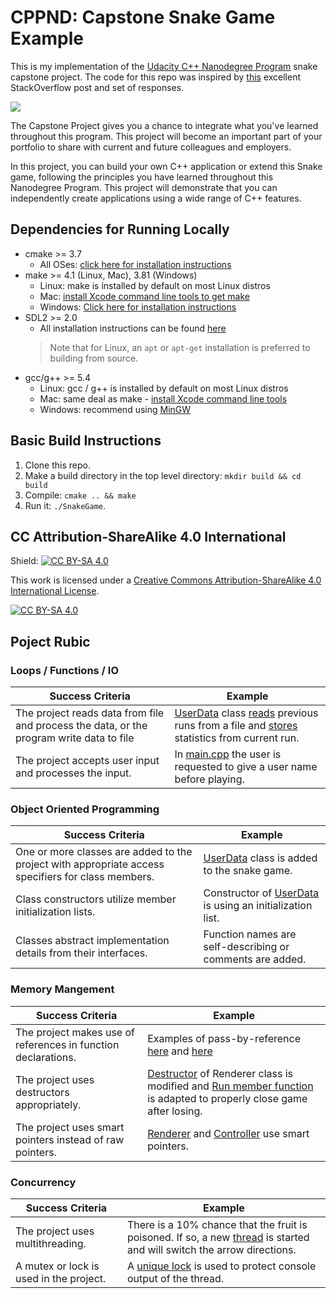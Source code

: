 # CPPND: Capstone Snake Game Example

This is my implementation of the [Udacity C++ Nanodegree Program](https://www.udacity.com/course/c-plus-plus-nanodegree--nd213) snake capstone project. The code for this repo was inspired by [this](https://codereview.stackexchange.com/questions/212296/snake-game-in-c-with-sdl) excellent StackOverflow post and set of responses.

<img src="snake_game.gif"/>

The Capstone Project gives you a chance to integrate what you've learned throughout this program. This project will become an important part of your portfolio to share with current and future colleagues and employers.

In this project, you can build your own C++ application or extend this Snake game, following the principles you have learned throughout this Nanodegree Program. This project will demonstrate that you can independently create applications using a wide range of C++ features.

## Dependencies for Running Locally
* cmake >= 3.7
  * All OSes: [click here for installation instructions](https://cmake.org/install/)
* make >= 4.1 (Linux, Mac), 3.81 (Windows)
  * Linux: make is installed by default on most Linux distros
  * Mac: [install Xcode command line tools to get make](https://developer.apple.com/xcode/features/)
  * Windows: [Click here for installation instructions](http://gnuwin32.sourceforge.net/packages/make.htm)
* SDL2 >= 2.0
  * All installation instructions can be found [here](https://wiki.libsdl.org/Installation)
  >Note that for Linux, an `apt` or `apt-get` installation is preferred to building from source. 
* gcc/g++ >= 5.4
  * Linux: gcc / g++ is installed by default on most Linux distros
  * Mac: same deal as make - [install Xcode command line tools](https://developer.apple.com/xcode/features/)
  * Windows: recommend using [MinGW](http://www.mingw.org/)

## Basic Build Instructions

1. Clone this repo.
2. Make a build directory in the top level directory: `mkdir build && cd build`
3. Compile: `cmake .. && make`
4. Run it: `./SnakeGame`.


## CC Attribution-ShareAlike 4.0 International


Shield: [![CC BY-SA 4.0][cc-by-sa-shield]][cc-by-sa]

This work is licensed under a
[Creative Commons Attribution-ShareAlike 4.0 International License][cc-by-sa].

[![CC BY-SA 4.0][cc-by-sa-image]][cc-by-sa]

[cc-by-sa]: http://creativecommons.org/licenses/by-sa/4.0/
[cc-by-sa-image]: https://licensebuttons.net/l/by-sa/4.0/88x31.png
[cc-by-sa-shield]: https://img.shields.io/badge/License-CC%20BY--SA%204.0-lightgrey.svg

## Poject Rubic 
### Loops / Functions / IO
Success Criteria | Example
--- | ---
The project reads data from file and process the data, or the program write data to file | [UserData](https://github.com/ptr-br/CppND-Capstone-Snake-Game/blob/master/src/userData.h#L7) class [reads](https://github.com/ptr-br/CppND-Capstone-Snake-Game/blob/d45726c99845ae2b09db8970da6cdb9223a8e9b7/src/userData.cpp#L17) previous runs from a file and [stores](https://github.com/ptr-br/CppND-Capstone-Snake-Game/blob/master/src/userData.cpp#L51) statistics from current run.
The project accepts user input and processes the input. | In [main.cpp](https://github.com/ptr-br/CppND-Capstone-Snake-Game/blob/master/src/main.cpp#L23) the user is requested to give a user name before playing.

### Object Oriented Programming
Success Criteria | Example
 --- | ---
 One or more classes are added to the project with appropriate access specifiers for class members. | [UserData](https://github.com/ptr-br/CppND-Capstone-Snake-Game/blob/master/src/userData.h#L7) class is added to the snake game.
 Class constructors utilize member initialization lists. | Constructor of [UserData](https://github.com/ptr-br/CppND-Capstone-Snake-Game/blob/d45726c99845ae2b09db8970da6cdb9223a8e9b7/src/userData.cpp#L10C22-L10C22) is using an initialization list.
 Classes abstract implementation details from their interfaces.| Function names are self-describing or comments are added.

 ### Memory Mangement 
 Success Criteria | Example
 --- | ---
 The project makes use of references in function declarations. | Examples of pass-by-reference [here](https://github.com/ptr-br/CppND-Capstone-Snake-Game/blob/d45726c99845ae2b09db8970da6cdb9223a8e9b7/src/userData.cpp#L12) and [here](https://github.com/ptr-br/CppND-Capstone-Snake-Game/blob/d45726c99845ae2b09db8970da6cdb9223a8e9b7/src/userData.cpp#L17C63-L17C77)
 The project uses destructors appropriately. | [Destructor](https://github.com/ptr-br/CppND-Capstone-Snake-Game/blob/d45726c99845ae2b09db8970da6cdb9223a8e9b7/src/renderer.cpp#L37) of Renderer class is modified and [Run member function](https://github.com/ptr-br/CppND-Capstone-Snake-Game/blob/d45726c99845ae2b09db8970da6cdb9223a8e9b7/src/game.cpp#L61) is adapted to properly close game after losing.
 The project uses smart pointers instead of raw pointers. | [Renderer](https://github.com/ptr-br/CppND-Capstone-Snake-Game/blob/d45726c99845ae2b09db8970da6cdb9223a8e9b7/src/main.cpp#L28) and [Controller](https://github.com/ptr-br/CppND-Capstone-Snake-Game/blob/d45726c99845ae2b09db8970da6cdb9223a8e9b7/src/main.cpp#L29) use smart pointers.

### Concurrency 
 Success Criteria | Example
 --- | ---
 The project uses multithreading. | There is a 10% chance that the fruit is poisoned. If so, a new [thread](https://github.com/ptr-br/CppND-Capstone-Snake-Game/blob/d45726c99845ae2b09db8970da6cdb9223a8e9b7/src/game.cpp#L119) is started and will switch the arrow directions.
 A mutex or lock is used in the project. | A [unique lock](https://github.com/ptr-br/CppND-Capstone-Snake-Game/blob/d45726c99845ae2b09db8970da6cdb9223a8e9b7/src/game.cpp#L86) is used to protect console output of the thread.
